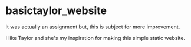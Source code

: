 # basictaylor_website

It was actually an assignment but, this is subject for more improvement.

I like Taylor and she's my inspiration for making this simple static website.

